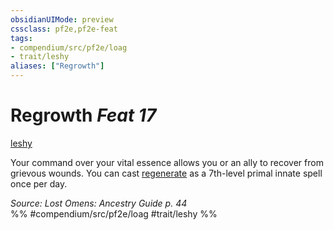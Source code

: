 ```yaml
---
obsidianUIMode: preview
cssclass: pf2e,pf2e-feat
tags:
- compendium/src/pf2e/loag
- trait/leshy
aliases: ["Regrowth"]
---
```

# Regrowth  *Feat 17*  
[leshy](../../rules/traits/leshy-b1.md)  


Your command over your vital essence allows you or an ally to recover from grievous wounds. You can cast [regenerate](../spells/regenerate.md) as a 7th-level primal innate spell once per day.

*Source: Lost Omens: Ancestry Guide p. 44*  
%% #compendium/src/pf2e/loag #trait/leshy %%